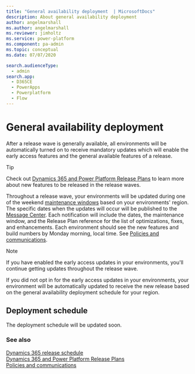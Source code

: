 ```yaml
---
title: "General availability deployment  | MicrosoftDocs"
description: About general availability deployment
author: angelmarshall
ms.author: angelmarshall
ms.reviewer: jimholtz
ms.service: power-platform
ms.component: pa-admin
ms.topic: conceptual
ms.date: 07/07/2020

search.audienceType: 
  - admin
search.app:
  - D365CE
  - PowerApps
  - Powerplatform
  - Flow
---
```

# General availability deployment 

After a release wave is generally available, all environments will be automatically turned on to receive mandatory updates which will enable the early access features and the general available features of a release.  

> [!TIP]
> Check out [Dynamics 365 and Power Platform Release Plans](https://docs.microsoft.com/dynamics365/release-plans/) to learn more about new features to be released in the release waves.   

Throughout a release wave, your environments will be updated during one of the weekend [maintenance windows](policies-communications.md#maintenance-timeline) based on your environments' region. The specific dates when the updates will occur will be published to the [Message Center](https://docs.microsoft.com/office365/admin/manage/message-center?view=o365-worldwide). Each notification will include the dates, the maintenance window, and the Release Plan reference for the list of optimizations, fixes, and enhancements. Each environment should see the new features and build numbers by Monday morning, local time. See [Policies and communications](policies-communications.md#scheduled-system-updates). 

> [!NOTE]
> If you have enabled the early access updates in your environments, you'll continue getting updates throughout the release wave.
>
>If you did not opt in for the early access updates in your environments, your environment will be automatically updated to receive the new release based on the general availability deployment schedule for your region.  

## Deployment schedule  

The deployment schedule will be updated soon.

<!--
The following is the current schedule for when the 2020 release wave 1 features will be enabled by regions. 
 
> [!IMPORTANT]
> As announced in the [blog post](https://aka.ms/covid19Blog), Microsoft is making some changes to the update schedules in April in response to COVID-19. The 2020 release wave 1, April updates will be generally available as mentioned in the [Dynamics 365](https://aka.ms/Dynamics365ReleasePlan) and [Power Platform](https://aka.ms/PowerPlatformReleasePlan) release plans. However, we are making some changes to the release schedule as explained later in [this article](https://docs.microsoft.com/dynamics365/get-started/release-schedule). Microsoft will continue to release critical updates for Dynamics 365 applications and Power Platform. Microsoft is also extending the deprecation timelines for some capabilities to provide customers and partners additional time to make the transition. Microsoft is committed to providing support to our customers and partners during this period.


|Regions  |Automatic update window  |
|---------|---------|
|South America<br />Canada<br />India<br />France<br />Emirates<br />South Africa<br />Germany  |  Friday, May 1st – Sunday, May 3rd     |
|Japan<br />Asia Pacific<br />Great Britain<br />Australia   | Friday, May 8th – Sunday, May 10th        |
|Europe     | Friday, May 15th – Sunday, May 17th         |
|North America     |  Friday, May 22nd – Sunday, May 24th       |
|China | Friday, May 29th – Sunday, May 31st   |
|GCC<br />GCC High<br />DOD  |Friday, May 29th – Sunday, May 31st <br />See [Dynamics 365 US Government](microsoft-dynamics-365-government.md). |

During the general availability deployment, your environments will be updated with the latest features and functionality automatically applied to Dynamics 365 applications and Power Platform. It will not require any action from you.

## Additional requirements   

Some of the apps require additional manual steps to enable the new features of a release. If you use of any of following apps, you will need to take additional manual steps after a release wave is automatically deployed to your region. 


|Apps  |Description of manual steps |
|---------|---------|
|Dynamics 365 Marketing      | Run the Marketing setup wizard to update your environment. This will install both the new release for production updates and the early access features when you run it on an environment where early access is enabled. For instructions, see [Rerun the Dynamics 365 Marketing setup wizard](https://docs.microsoft.com/dynamics365/customer-engagement/marketing/re-run-setup).         |
|Dynamics 365 Field Service      | If you have Dynamics 365 Field Service version 8.8.6.0 or newer, you'll automatically receive the updates. If you're running on an older version of the Field Service app, you'll need to perform an upgrade. See [Upgrade Dynamics 365 Field Service](https://docs.microsoft.com/dynamics365/field-service/upgrade-field-service).         |
|Dynamics 365 Project Service Automation      | If you have Dynamics 365 Project Service Automation version 3.10.2.0 or newer, you'll automatically receive the updates. If you're running on an older version of the Project Service app, you'll need to perform an upgrade. See [Upgrade home page](https://docs.microsoft.com/dynamics365/project-service/upgrade-psa-home-page).         |
|Dynamics 365 Resource Scheduling Optimization      | If you have Dynamics 365 Resource Scheduling Optimization, you will need to update or deploy Resource Scheduling Optimization in the Dynamics 365 admin center. For instructions, see [Update RSO](https://docs.microsoft.com/dynamics365/field-service/upgrade-field-service#resource-scheduling-optimization) and [Deploy RSO](https://docs.microsoft.com/dynamics365/field-service/rso-deployment).         |
|Dynamics 365 Customer Service Team Member      | Customer Service Team Member is a new app module. Users with a Dynamics 365 Team Member license need to manually install this app to enable this feature. For instructions, see [Customer Service Team Member](https://docs.microsoft.com/dynamics365/customer-service/customer-service-team-member).         |
-->

### See also
[Dynamics 365 release schedule](https://docs.microsoft.com/dynamics365/get-started/release-schedule) <br />
[Dynamics 365 and Power Platform Release Plans ](https://docs.microsoft.com/dynamics365/release-plans/) <br />
[Policies and communications ](policies-communications.md)


